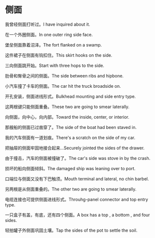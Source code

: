 # 侧面

<p><span class="chinese">我曾经侧面打听过。</span><span class="english">I have inquired about it.</span></p>

<p><span class="chinese">在一个外圈侧面。</span><span class="english">In one outer ring side face.</span></p>

<p><span class="chinese">堡垒侧面靠着沼泽。</span><span class="english">The fort flanked on a swamp.</span></p>

<p><span class="chinese">这件裙子在侧面有钩扣住。</span><span class="english">This skirt hooks on the side.</span></p>

<p><span class="chinese">三向侧面跳开始。</span><span class="english">Start with three hops to the side.</span></p>

<p><span class="chinese">肋骨和臀骨之间的侧面。</span><span class="english">The side between ribs and hipbone.</span></p>

<p><span class="chinese">小汽车撞了卡车的侧面。</span><span class="english">The car hit the truck broadside on.</span></p>

<p><span class="chinese">开孔安装，侧面进线形式。</span><span class="english">Bulkhead mounting and side entry type.</span></p>

<p><span class="chinese">这两根键只能侧面重叠。</span><span class="english">These two are going to smear laterally.</span></p>

<p><span class="chinese">向侧面，向中心，向内部。</span><span class="english">Toward the inside, center, or interior.</span></p>

<p><span class="chinese">那艘船的侧面已过凿穿了。</span><span class="english">The side of the boat had been staved in.</span></p>

<p><span class="chinese">我的汽车侧面有一道划痕。</span><span class="english">There's a scratch on the side of my car.</span></p>

<p><span class="chinese">把抽屉的侧面牢固地接合起来…</span><span class="english">Securely jointed the sides of the drawer.</span></p>

<p><span class="chinese">由于撞击，汽车的侧面被撞破了。</span><span class="english">The car's side was stove in by the crash.</span></p>

<p><span class="chinese">损坏的船向侧面倾斜。</span><span class="english">The damaged ship was leaning over to port.</span></p>

<p><span class="chinese">口端位与侧面又没有下巴触须。</span><span class="english">Mouth terminal and lateral, no chin barbel.</span></p>

<p><span class="chinese">另两根是从侧面重叠的。</span><span class="english">The other two are going to smear laterally.</span></p>

<p><span class="chinese">电缆连接也可提供侧面进线形式。</span><span class="english">Throuhg-panel connector and top entry type.</span></p>

<p><span class="chinese">一只盒子有盖，有底，还有四个侧面。</span><span class="english">A box has a top , a bottom , and four sides.</span></p>

<p><span class="chinese">轻拍罐子外侧面巩固土壤。</span><span class="english">Tap the sides of the pot to settle the soil.</span></p>

